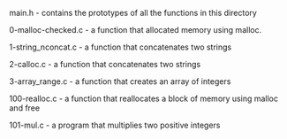 main.h - contains the prototypes of all the functions in this directory

0-malloc-checked.c - a function that allocated memory using malloc.

1-string_nconcat.c - a function that concatenates two strings

2-calloc.c - a function that concatenates two strings

3-array_range.c - a function that creates an array of integers

100-realloc.c - a function that reallocates a block of memory using malloc and free

101-mul.c - a program that multiplies two positive integers